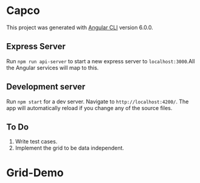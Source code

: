 # Capco

This project was generated with [Angular CLI](https://github.com/angular/angular-cli) version 6.0.0.

## Express Server

Run `npm run api-server` to start a new express server to `localhost:3000`.All the Angular services will map to this.

## Development server

Run `npm start` for a dev server. Navigate to `http://localhost:4200/`. The app will automatically reload if you change any of the source files.

## To Do
1. Write test cases.
2. Implement the grid to be data independent.


# Grid-Demo
